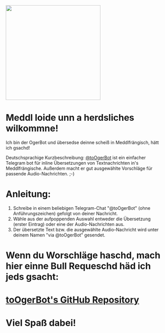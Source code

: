 <image src="oger.svg" width="300px"/>

# Meddl loide unn a herdsliches wilkommne!

Ich bin der OgerBot und übersedse deinne scheiß in Meddlfrängisch, hätt ich gsachd!

Deutschsprachige Kurzbeschreibung: [@toOgerBot](https://t.me/toOgerBot) ist ein einfacher Telegram bot für inline Übersetzungen von Textnachrichten in's Meddlfrängische. Außerdem macht er gut ausgewählte Vorschläge für passende Audio-Nachrichten. ;-)

# Anleitung: 

1. Schreibe in einem beliebigen Telegram-Chat "@toOgerBot" (ohne Anführungszeichen) gefolgt von deiner Nachricht.
2. Wähle aus der aufpoppenden Auswahl entweder die Übersetzung (erster Eintrag) oder eine der Audio-Nachrichten aus.
3. Der übersetzte Text bzw. die ausgewählte Audio-Nachricht wird unter deinem Namen "via @toOgerBot" gesendet.

# Wenn du Worschläge haschd, mach hier einne Bull Requeschd häd ich jeds gsacht: 
# [toOgerBot's GitHub Repository](https://github.com/OgerBot/toOgerBot)

# Viel Spaß dabei!
